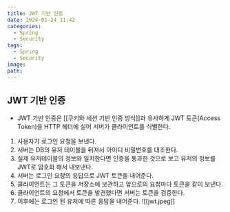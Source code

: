```yaml
---
title: JWT 기반 인증
date: 2024-01-24 11:42
categories:
  - Spring
  - Security
tags:
  - Spring
  - Security
image: 
path:
---
```


## JWT 기반 인증
+ JWT 기반 인증은 [[쿠키와 세션 기반 인증 방식]]과 유사하게 JWT 토큰(Access Token)을 HTTP 헤더에 실어 서버가 클라이언트를 식별한다.
1. 사용자가 로그인 요청을 보낸다.
2. 서버는 DB의 유저 테이블을 뒤져서 아이디 비밀번호를 대조한다.
3. 실제 유저테이블의 정보와 일치한다면 인증을 통과한 것으로 보고 유저의 정보를 JWT로 암호화 해서 내보낸다.
4. 서버는 로그인 요청의 응답으로 JWT 토큰을 내어준다.
5. 클라이언트는 그 토큰을 저장소에 보관하고 앞으로의 요청마다 토큰을 같이 보낸다.
6. 클라이언트의 요청에서 토큰을 발견했다면 서버는 토큰을 검증한다.
7. 이후에는 로그인 된 유저에 따른 응답을 내어준다.
![[jwt.jpeg]]